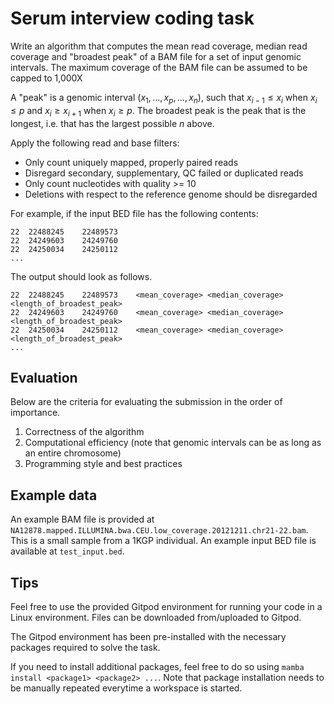 # Serum interview coding task

Write an algorithm that computes the mean read coverage, median read coverage
and "broadest peak" of a BAM file for a set of input genomic intervals. The
maximum coverage of the BAM file can be assumed to be capped to 1,000X

A "peak" is a genomic interval $(x_1, ..., x_p, ..., x_n)$, such that
$x_{i-1} \le x_i$ when $x_i \le p$ and $x_i \ge x_{i + 1}$ when $x_i \ge p$. The broadest peak is the peak that is the longest, i.e. that has the largest
possible $n$ above.

Apply the following read and base filters:

* Only count uniquely mapped, properly paired reads
* Disregard secondary, supplementary, QC failed or duplicated reads
* Only count nucleotides with quality >= 10
* Deletions with respect to the reference genome should be disregarded

For example, if the input BED file has the following contents:

    22  22488245    22489573
    22  24249603    24249760
    22  24250034    24250112
    ...

The output should look as follows.

    22  22488245    22489573    <mean_coverage> <median_coverage>   <length_of_broadest_peak>
    22  24249603    24249760    <mean_coverage> <median_coverage>   <length_of_broadest_peak>
    22  24250034    24250112    <mean_coverage> <median_coverage>   <length_of_broadest_peak>
    ...


## Evaluation

Below are the criteria for evaluating the submission in the order of importance.

1. Correctness of the algorithm
2. Computational efficiency (note that genomic intervals can be as long as an
   entire chromosome)
1. Programming style and best practices


## Example data

An example BAM file is provided at
`NA12878.mapped.ILLUMINA.bwa.CEU.low_coverage.20121211.chr21-22.bam`. This is a
small sample from a 1KGP individual. An example input BED file is available at
`test_input.bed`.


## Tips

Feel free to use the provided Gitpod environment for running your code in a
Linux environment. Files can be downloaded from/uploaded to Gitpod.

The Gitpod environment has been pre-installed with the necessary packages
required to solve the task.

If you need to install additional packages, feel free to do so using `mamba
install <package1> <package2> ...`. Note that package installation needs to be
manually repeated everytime a workspace is started.
